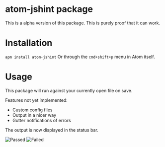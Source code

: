 # atom-jshint package

This is a alpha version of this package. This is purely proof that it can work.

Installation
===

`apm install atom-jshint` Or through the `cmd+shift+p` menu in Atom itself.

Usage
===

This package will run against your currently open file on save.


Features not yet implemented:
  * Custom config files
  * Output in a nicer way
  * Gutter notifications of errors


The output is now displayed in the status bar.

![Passed](http://cl.ly/image/0v1K3M382m1Q/Image%202014-02-27%20at%201.59.10%20pm.png)
![Failed](http://cl.ly/image/3r2t1i3C2o3D/Image%202014-02-27%20at%201.59.29%20pm.png)
